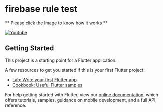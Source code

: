 # firebase rule test

** Please click the Image to know how it works **

[![Youtube](https://img.youtube.com/vi/cJ4MdHhE87Y/0.jpg)](https://youtu.be/cJ4MdHhE87Y)

## Getting Started

This project is a starting point for a Flutter application.

A few resources to get you started if this is your first Flutter project:

- [Lab: Write your first Flutter app](https://flutter.dev/docs/get-started/codelab)
- [Cookbook: Useful Flutter samples](https://flutter.dev/docs/cookbook)

For help getting started with Flutter, view our
[online documentation](https://flutter.dev/docs), which offers tutorials,
samples, guidance on mobile development, and a full API reference.
